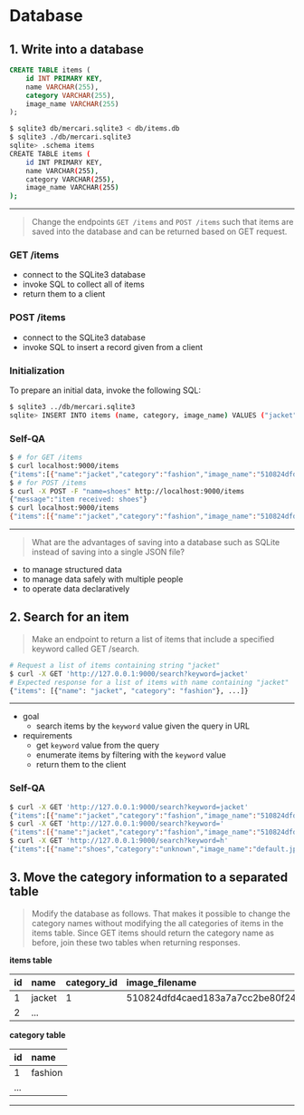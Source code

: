 # Database
## 1. Write into a database

```sql
CREATE TABLE items (
    id INT PRIMARY KEY,
    name VARCHAR(255),
    category VARCHAR(255),
    image_name VARCHAR(255)
);
```

```bash
$ sqlite3 db/mercari.sqlite3 < db/items.db
$ sqlite3 ./db/mercari.sqlite3 
sqlite> .schema items
CREATE TABLE items (
    id INT PRIMARY KEY,
    name VARCHAR(255),
    category VARCHAR(255),
    image_name VARCHAR(255)
);
```

---

> Change the endpoints `GET /items` and `POST /items` such that items are saved into the database and can be returned based on GET request.

### GET /items
- connect to the SQLite3 database
- invoke SQL to collect all of items
- return them to a client

### POST /items
- connect to the SQLite3 database
- invoke SQL to insert a record given from a client

### Initialization
To prepare an initial data, invoke the following SQL:

```bash
$ sqlite3 ../db/mercari.sqlite3
sqlite> INSERT INTO items (name, category, image_name) VALUES ("jacket", "fashion", "510824dfd4caed183a7a7cc2be80f24a5f5048e15b3b5338556d5bbd3f7bc267.jpg");
```

### Self-QA
```bash
$ # for GET /items
$ curl localhost:9000/items
{"items":[{"name":"jacket","category":"fashion","image_name":"510824dfd4caed183a7a7cc2be80f24a5f5048e15b3b5338556d5bbd3f7bc267.jpg"}]}
$ # for POST /items
$ curl -X POST -F "name=shoes" http://localhost:9000/items
{"message":"item received: shoes"}
$ curl localhost:9000/items
{"items":[{"name":"jacket","category":"fashion","image_name":"510824dfd4caed183a7a7cc2be80f24a5f5048e15b3b5338556d5bbd3f7bc267.jpg"},{"name":"shoes","category":"unknown","image_name":"default.jpg"}]}
```

---

> What are the advantages of saving into a database such as SQLite instead of saving into a single JSON file?

- to manage structured data
- to manage data safely with multiple people
- to operate data declaratively

## 2. Search for an item

> Make an endpoint to return a list of items that include a specified keyword called GET /search.

```bash
# Request a list of items containing string "jacket"
$ curl -X GET 'http://127.0.0.1:9000/search?keyword=jacket'
# Expected response for a list of items with name containing "jacket"
{"items": [{"name": "jacket", "category": "fashion"}, ...]}
```

---

- goal
  - search items by the `keyword` value given the query in URL
- requirements
  - get `keyword` value from the query
  - enumerate items by filtering with the `keyword` value
  - return them to the client

### Self-QA

```bash
$ curl -X GET 'http://127.0.0.1:9000/search?keyword=jacket'
{"items":[{"name":"jacket","category":"fashion","image_name":"510824dfd4caed183a7a7cc2be80f24a5f5048e15b3b5338556d5bbd3f7bc267.jpg"}]}
$ curl -X GET 'http://127.0.0.1:9000/search?keyword='      
{"items":[{"name":"jacket","category":"fashion","image_name":"510824dfd4caed183a7a7cc2be80f24a5f5048e15b3b5338556d5bbd3f7bc267.jpg"},{"name":"shoes","category":"unknown","image_name":"default.jpg"}]}
$ curl -X GET 'http://127.0.0.1:9000/search?keyword=h'
{"items":[{"name":"shoes","category":"unknown","image_name":"default.jpg"}]}
```

## 3. Move the category information to a separated table

> Modify the database as follows. That makes it possible to change the category names without modifying the all categories of items in the items table. Since GET items should return the category name as before, join these two tables when returning responses.

**items table**

| id   | name   | category_id | image_filename                                                       |
| :--- | :----- | :---------- | :------------------------------------------------------------------- |
| 1    | jacket | 1           | 510824dfd4caed183a7a7cc2be80f24a5f5048e15b3b5338556d5bbd3f7bc267.jpg |
| 2    | ...    |             |                                                                      |

**category table**

| id   | name    |
| :--- | :------ |
| 1    | fashion |
| ...  |         |


---

